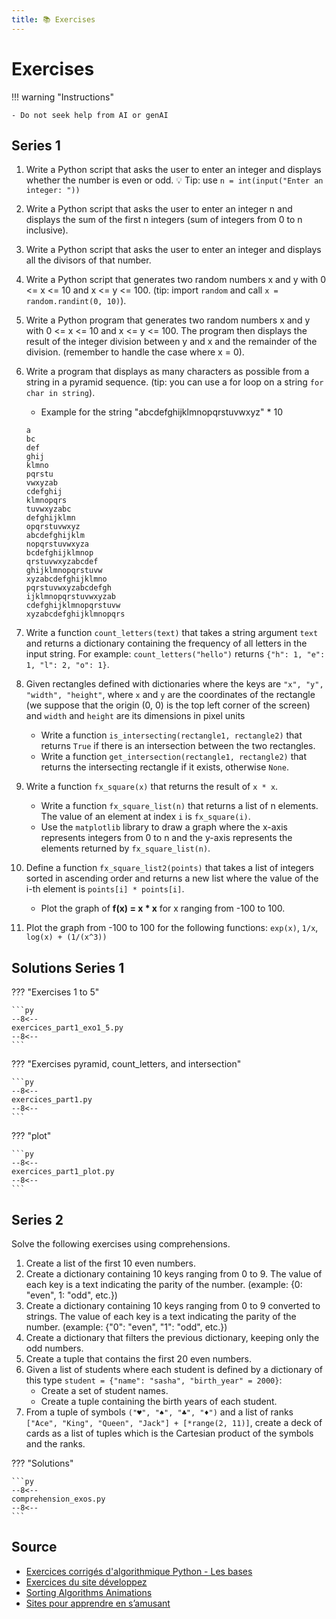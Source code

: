 ```yaml
---
title: 📚 Exercises
---
```


# Exercises

!!! warning "Instructions"

    - Do not seek help from AI or genAI

## Series 1

1. Write a Python script that asks the user to enter an integer and displays whether the number is even or odd. 💡 Tip: use `n = int(input("Enter an integer: "))`
1. Write a Python script that asks the user to enter an integer n and displays the sum of the first n integers (sum of integers from 0 to n inclusive).
1. Write a Python script that asks the user to enter an integer and displays all the divisors of that number.
1. Write a Python script that generates two random numbers x and y with 0 <= x <= 10 and x <= y <= 100. (tip: import `random` and call `x = random.randint(0, 10)`).
1. Write a Python program that generates two random numbers x and y with 0 <= x <= 10 and x <= y <= 100. The program then displays the result of the integer division between y and x and the remainder of the division. (remember to handle the case where x = 0).
1. Write a program that displays as many characters as possible from a string in a pyramid sequence. (tip: you can use a for loop on a string `for char in string`).
    - Example for the string "abcdefghijklmnopqrstuvwxyz" * 10

    ```
    a 
    bc 
    def 
    ghij 
    klmno 
    pqrstu 
    vwxyzab 
    cdefghij 
    klmnopqrs 
    tuvwxyzabc 
    defghijklmn 
    opqrstuvwxyz 
    abcdefghijklm 
    nopqrstuvwxyza 
    bcdefghijklmnop 
    qrstuvwxyzabcdef 
    ghijklmnopqrstuvw 
    xyzabcdefghijklmno 
    pqrstuvwxyzabcdefgh 
    ijklmnopqrstuvwxyzab 
    cdefghijklmnopqrstuvw 
    xyzabcdefghijklmnopqrs
    ```

1. Write a function `count_letters(text)` that takes a string argument `text` and returns a dictionary containing the frequency of all letters in the input string. For example: `count_letters("hello")` returns `{"h": 1, "e": 1, "l": 2, "o": 1}`.
1. Given rectangles defined with dictionaries where the keys are `"x", "y", "width", "height"`, where `x` and `y` are the coordinates of the rectangle (we suppose that the origin (0, 0) is the top left corner of the screen) and `width` and `height` are its dimensions in pixel units
    - Write a function `is_intersecting(rectangle1, rectangle2)` that returns `True` if there is an intersection between the two rectangles.
    - Write a function `get_intersection(rectangle1, rectangle2)` that returns the intersecting rectangle if it exists, otherwise `None`.
1. Write a function `fx_square(x)` that returns the result of `x * x`.
    - Write a function `fx_square_list(n)` that returns a list of n elements. The value of an element at index `i` is `fx_square(i)`.
    - Use the `matplotlib` library to draw a graph where the x-axis represents integers from 0 to n and the y-axis represents the elements returned by `fx_square_list(n)`.
1. Define a function `fx_square_list2(points)` that takes a list of integers sorted in ascending order and returns a new list where the value of the i-th element is `points[i] * points[i]`.
    - Plot the graph of **f(x) = x * x** for x ranging from -100 to 100.
1. Plot the graph from -100 to 100 for the following functions: `exp(x)`, `1/x`, `log(x) + (1/(x^3))`

## Solutions Series 1

??? "Exercises 1 to 5"

    ```py
    --8<--
    exercices_part1_exo1_5.py
    --8<--
    ```

??? "Exercises pyramid, count_letters, and intersection"

    ```py
    --8<--
    exercices_part1.py
    --8<--
    ```

??? "plot"

    ```py
    --8<--
    exercices_part1_plot.py
    --8<--
    ```

## Series 2

Solve the following exercises using comprehensions.

1. Create a list of the first 10 even numbers.
1. Create a dictionary containing 10 keys ranging from 0 to 9. The value of each key is a text indicating the parity of the number. (example: {0: "even", 1: "odd", etc.})
1. Create a dictionary containing 10 keys ranging from 0 to 9 converted to strings. The value of each key is a text indicating the parity of the number. (example: {"0": "even", "1": "odd", etc.})
1. Create a dictionary that filters the previous dictionary, keeping only the odd numbers.
1. Create a tuple that contains the first 20 even numbers.
1. Given a list of students where each student is defined by a dictionary of this type `student = {"name": "sasha", "birth_year" = 2000}`:
    - Create a set of student names.
    - Create a tuple containing the birth years of each student.
1. From a tuple of symbols `("♥️", "♠️", "♣️", "♦️")` and a list of ranks `["Ace", "King", "Queen", "Jack"] + [*range(2, 11)]`, create a deck of cards as a list of tuples which is the Cartesian product of the symbols and the ranks.

??? "Solutions"

    ```py
    --8<--
    comprehension_exos.py
    --8<--
    ```

## Source

- [Exercices corrigés d'algorithmique Python - Les bases](https://www.tresfacile.net/tp-python-exercices-corriges-dalgorithmique-python-les-bases/)
- [Exercices du site développez](https://algo.developpez.com/exercices/)
- [Sorting Algorithms Animations](https://www.toptal.com/developers/sorting-algorithms)
- [Sites pour apprendre en s’amusant](https://info.blaisepascal.fr/exercices-python/)
